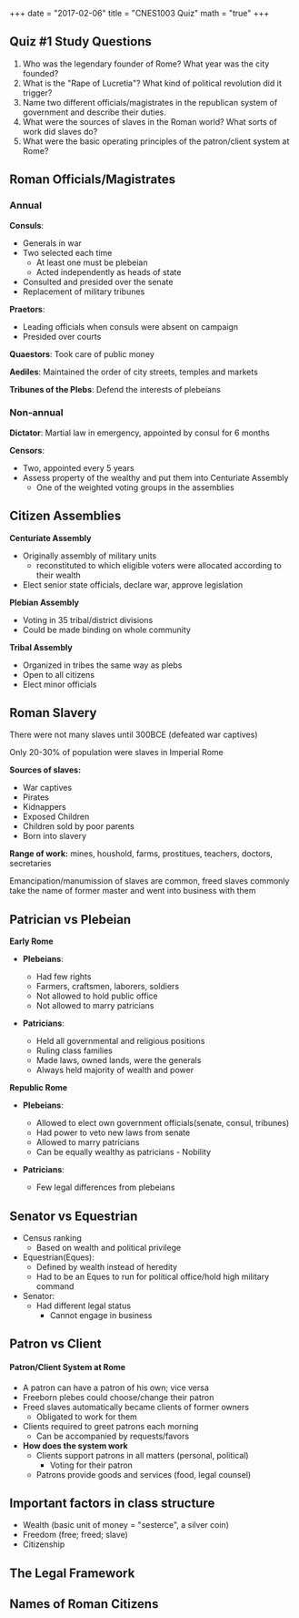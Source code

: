 +++
date = "2017-02-06"
title = "CNES1003 Quiz"
math = "true"
+++

## Quiz #1 Study Questions

1. Who was the legendary founder of Rome? What year was the city founded?
2. What is the "Rape of Lucretia"? What kind of political revolution did it trigger?
3. Name two different officials/magistrates in the republican system of government and describe their duties.
4. What were the sources of slaves in the Roman world? What sorts of work did slaves do?
5. What were the basic operating principles of the patron/client system at Rome?

## Roman Officials/Magistrates

### Annual

**Consuls**: 

- Generals in war
- Two selected each time
    + At least one must be plebeian
    + Acted independently as heads of state
- Consulted and presided over the senate
- Replacement of military tribunes

**Praetors**: 

- Leading officials when consuls were absent on campaign
- Presided over courts

**Quaestors**: Took care of public money

**Aediles**: Maintained the order of city streets, temples and markets

**Tribunes of the Plebs**: Defend the interests of plebeians

### Non-annual

**Dictator**: Martial law in emergency, appointed by consul for 6 months

**Censors**:

- Two, appointed every 5 years
- Assess property of the wealthy and put them into Centuriate Assembly
    + One of the weighted voting groups in the assemblies

## Citizen Assemblies

**Centuriate Assembly**

- Originally assembly of military units
    + reconstituted to which eligible voters were allocated according to their wealth
- Elect senior state officials, declare war, approve legislation

**Plebian Assembly**

- Voting in 35 tribal/district divisions
- Could be made binding on whole community

**Tribal Assembly**

- Organized in tribes the same way as plebs
- Open to all citizens
- Elect minor officials

## Roman Slavery

There were not many slaves until 300BCE (defeated war captives)

Only 20-30% of population were slaves in Imperial Rome

**Sources of slaves:**

- War captives
- Pirates
- Kidnappers
- Exposed Children
- Children sold by poor parents
- Born into slavery

**Range of work:** mines, houshold, farms, prostitues, teachers, doctors, secretaries

Emancipation/manumission of slaves are common, freed slaves commonly take the name of former master and went into business with them

## Patrician vs Plebeian

**Early Rome**

- **Plebeians**: 
    - Had few rights
    - Farmers, craftsmen, laborers, soldiers
    - Not allowed to hold public office
    - Not allowed to marry patricians
    
- **Patricians**:
    - Held all governmental and religious positions
    + Ruling class families
    + Made laws, owned lands, were the generals
    + Always held majority of wealth and power

**Republic Rome**

- **Plebeians**: 
    - Allowed to elect own government officials(senate, consul, tribunes) 
    - Had power to veto new laws from senate
    - Allowed to marry patricians
    - Can be equally wealthy as patricians - Nobility
    
- **Patricians**:
    + Few legal differences from plebeians

## Senator vs Equestrian

- Census ranking
    + Based on wealth and political privilege
- Equestrian(Eques):
    + Defined by wealth instead of heredity
    + Had to be an Eques to run for political office/hold high military command
- Senator:
    + Had different legal status
        * Cannot engage in business

## Patron vs Client

#### Patron/Client System at Rome 

- A patron can have a patron of his own; vice versa
- Freeborn plebes could choose/change their patron
- Freed slaves automatically became clients of former owners
    - Obligated to work for them
- Clients required to greet patrons each morning
    + Can be accompanied by requests/favors
- **How does the system work**
    - Clients support patrons in all matters (personal, political)
        + Voting for their patron
    - Patrons provide goods and services (food, legal counsel)

## Important factors in class structure

- Wealth (basic unit of money = "sesterce", a silver coin)
- Freedom (free; freed; slave)
- Citizenship

## The Legal Framework


## Names of Roman Citizens

